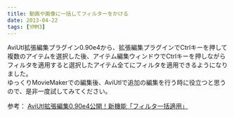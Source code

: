 ```yaml
---
title: 動画や画像に一括してフィルターをかける
date: 2013-04-22
tags: [YMM3]
---
```

AviUtl拡張編集プラグイン0.90e4から、拡張編集プラグインでCtrlキーを押して複数のアイテムを選択した後、アイテム編集ウィンドウでCtrlキーを押しながらフィルタを適用すると選択したアイテム全てにフィルタを適用できるようになりました。  
ゆっくりMovieMakerでの編集後、AviUtlで追加の編集を行う時に役立つと思うので、是非一度試してみてください。

参考：
[AviUtl拡張編集0.90e4公開！新機能「フィルタ一括適用」](https://ch.nicovideo.jp/Jinsichi/blomaga/ar139912)